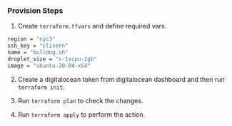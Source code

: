 ### Provision Steps

1. Create `terraform.tfvars` and define required vars.

```bash
region = "nyc3"
ssh_key = "clivern"
name = "bulldog.sh"
droplet_size = "s-1vcpu-2gb"
image = "ubuntu-20-04-x64"
```

2. Create a digitalocean token from digitalocean dashboard and then run `terraform init`.

3. Run `terraform plan` to check the changes.

4. Run `terraform apply` to perform the action.
